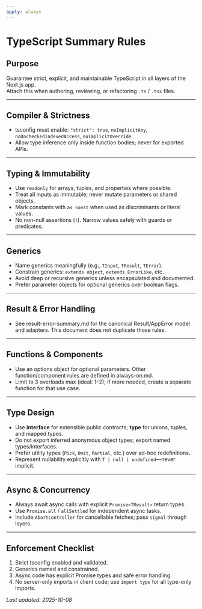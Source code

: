 ```yaml
---
apply: always
---
```


# TypeScript Summary Rules

## Purpose

Guarantee strict, explicit, and maintainable TypeScript in all layers of the Next.js app.  
Attach this when authoring, reviewing, or refactoring `.ts` / `.tsx` files.

---

## Compiler & Strictness

- tsconfig must enable: `"strict": true`, `noImplicitAny`, `noUncheckedIndexedAccess`, `noImplicitOverride`.
- Allow type inference only inside function bodies; never for exported APIs.

---

## Typing & Immutability

- Use `readonly` for arrays, tuples, and properties where possible.
- Treat all inputs as immutable; never mutate parameters or shared objects.
- Mark constants with `as const` when used as discriminants or literal values.
- No non-null assertions (`!`). Narrow values safely with guards or predicates.

---

## Generics

- Name generics meaningfully (e.g., `TInput`, `TResult`, `TError`).
- Constrain generics: `extends object`, `extends ErrorLike`, etc.
- Avoid deep or recursive generics unless encapsulated and documented.
- Prefer parameter objects for optional generics over boolean flags.

---

## Result & Error Handling

- See result-error-summary.md for the canonical Result/AppError model and adapters. This document does not duplicate
  those rules.

---

## Functions & Components

- Use an options object for optional parameters. Other function/component rules are defined in always-on.md.
- Limit to 3 overloads max (ideal: 1–2); if more needed, create a separate function for that use case.

---

## Type Design

* Use **interface** for extensible public contracts; **type** for unions, tuples, and mapped types.
* Do not export inferred anonymous object types; export named types/interfaces.
* Prefer utility types (`Pick`, `Omit`, `Partial`, etc.) over ad-hoc redefinitions.
* Represent nullability explicitly with `T | null | undefined`—never implicit.

---

## Async & Concurrency

* Always await async calls with explicit `Promise<TResult>` return types.
* Use `Promise.all` / `allSettled` for independent async tasks.
* Include `AbortController` for cancellable fetches; pass `signal` through layers.

---

## Enforcement Checklist

1. Strict tsconfig enabled and validated.
2. Generics named and constrained.
3. Async code has explicit Promise types and safe error handling.
4. No server-only imports in client code; use `import type` for all type-only imports.

*Last updated: 2025-10-08*



